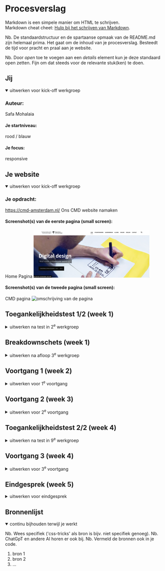 # Procesverslag
Markdown is een simpele manier om HTML te schrijven.  
Markdown cheat cheet: [Hulp bij het schrijven van Markdown](https://github.com/adam-p/markdown-here/wiki/Markdown-Cheatsheet).

Nb. De standaardstructuur en de spartaanse opmaak van de README.md zijn helemaal prima. Het gaat om de inhoud van je procesverslag. Besteedt de tijd voor pracht en praal aan je website.

Nb. Door *open* toe te voegen aan een *details* element kun je deze standaard open zetten. Fijn om dat steeds voor de relevante stuk(ken) te doen.





## Jij

<details open>
  <summary>uitwerken voor kick-off werkgroep</summary>

  ### Auteur:
Safa Mohalaia
  #### Je startniveau:
  rood / blauw

  #### Je focus:
  responsive
 
</details>





## Je website

<details open>
  <summary>uitwerken voor kick-off werkgroep</summary>

  ### Je opdracht:
 https://cmd-amsterdam.nl/ 
 Ons CMD website namaken 

  #### Screenshot(s) van de eerste pagina (small screen): 
  Home Pagina 
  <img src="readme-images/homww.png" width="375px" alt="omschrijving van de pagina">

  #### Screenshot(s) van de tweede pagina (small screen):
 CMD pagina
  <img src="readme-images/Screenshot 2023-12-08 at 15.42.54.png" width="375px" alt="omschrijving van de pagina">
 
</details>



## Toegankelijkheidstest 1/2 (week 1)

<details>
  <summary>uitwerken na test in 2<sup>e</sup> werkgroep</summary>

  ### Bevindingen
 De voice-over zet de toon met een heldere en gestructureerde presentatie, waarin de informatie volgens een logische volgorde wordt gepresenteerd. Hij benoemt nauwkeurig alle koppen, maar er is wel sprake van een herhaling bij het begin van elke nieuwe sectie, wat mogelijk voor enige verwarring kan zorgen.

Een positief aspect is dat alle links op de pagina duidelijk worden voorgelezen, inclusief een beschrijving dat het om een link gaat. Dit verbetert de begrijpelijkheid voor de luisteraar. Helaas blijken de foto's op de pagina niet leesbaar te zijn, en er ontbreekt beschrijvende tekst voor deze afbeeldingen. Op dit moment wordt alleen de tekst op de foto voorgelezen, wat de volledige context van de afbeeldingen kan beperken.

Desondanks is de gesproken tekst als geheel goed verstaanbaar en eenvoudig te begrijpen. De links op de pagina zijn correct gestructureerd en goed toegankelijk voor gebruikers van screenreaders, waardoor de navigatie soepel verloopt. Tot slot verdient het vermelding dat alle knoppen op een heldere manier worden voorgelezen als links, wat bijdraagt aan de gebruiksvriendelijkheid van de pagina voor mensen met visuele beperkingen."



Het contrast is zorgvuldig gecontroleerd en over het algemeen goed bevonden tijdens de tests. Er zijn effectieve kleurcombinaties gebruikt voor achtergronden en tekst, zoals zwart/wit, zwart/grijs en rood/geel. Bij het uitvoeren van een kleurencontrastcheck bij Siege Media, bleken alle kleuren over het algemeen goed leesbaar te zijn, met uitzondering van rood/geel. Deze combinatie vertoonde iets minder contrast dan de andere kleurcombinaties. Het gebruik van rood/geel is bovendien beperkt tot slechts twee woorden op de hele pagina, wat mogelijk bijdraagt aan de minder duidelijke leesbaarheid. 


<img src="readme-images/yell.png" width="275px" alt="klueren">


Bij de kleurenblindheidstest in Chrome werden alle opties grondig getest. Over het algemeen bleken alle tests positief, met uitzondering van de blurred vision-test, waarbij de tekst niet gemakkelijk te lezen was. Ook bij de reductie van het contrast waren de resultaten positief, en alle tekst bleek goed leesbaar. Op de website zelf bleek dat alle kleuren, zelfs zonder het gebruik van blauw, rood of groen, goed leesbaar waren. Het enige aandachtspunt is de blurred vision-test, waarbij de leesbaarheid van de tekst kan worden verbeterd voor gebruikers met dit type kleurenblindheid



<img src="readme-images/bullrd.png" width="275px" alt="klueren">


</details>



## Breakdownschets (week 1)

<details>
  <summary>uitwerken na afloop 3<sup>e</sup> werkgroep</summary>

  ### de hele pagina: 
  <img src="readme-images/main.png" width="375px" alt="breakdown van de hele pagina">

  ### dynamisch deel (bijv menu): 
  <img src="readme-images/foot.png" width="375px" alt="breakdown van een dynamisch deel">

  ### wellicht nog een dynamisch deel (bijv filter): 
  <img src="readme-images/fotoss.png" width="375px" alt="breakdown van nog een dynamisch deel">

</details>





## Voortgang 1 (week 2)

<details>
  <summary>uitwerken voor 1<sup>e</sup> voortgang</summary>

  ### Stand van zaken

Deze week ben ik begonnen met het website maken , ik ben nog alleen in de basis van de website om op te bouwen . heb ik een html pagina gedaan en voor css heb ik alleen de header nagemaakt. ik vind nog moeilijk om alle css selectors te weten en gebruiken daarom ga ik volgende week meer op css werken.

js ik laat het als laatste, ik wil eerts clean code hebben voor html css.


  ### Agenda voor meeting
  samen met je groepje opstellen

  | Safa           | Daan               | Red          | Chris            |
  | ---            | ---                | ---          | ---              |
  | css selectors  | Foto schalen per format             | Gif/Filmpje Responsive maken	   |  animated sliders |
  |Beeld maatriaal van site downloaden| | | scroll animaties|
  | ...            | ...                | ...          | ...              |


  ### Verslag van meeting
  hier na afloop snel de uitkomsten van de meeting vastleggen

  - tools gebruiken om alle details van de website nemen "foto's/font"
  - Nl ipv en
  - js voor foto's in de pagina gebruiken 
  - kijken welke pagina is handiger om als tweede te namaken

</details>





## Voortgang 2 (week 3)

<details>
  <summary>uitwerken voor 2<sup>e</sup> voortgang</summary>

  ### Stand van zaken
  Ging goed: ik heb html pagina goed afgemaakt en ook begin css , de header en de footer en een section wel afgemaakt maar wat is lastig ging : ik heb erg moeite met css selectores 
  ik heb 2 of 3 classes gebruikt en die wil ik verbeteren.


  ### Agenda voor meeting
  samen met je groepje opstellen

  | Safa     | Daan          | red     |  chris     |
  | ---            | ---                | ---          | ---              |
  | over div's vragen  | felx box 
  inconsistenties             |Keyframes animatie | geen vragen   |
  |code controleren | Wanneer grid | css code herhaling voorkomen|  |
  | ...            | ...                | ...          | ...              |


  ### Verslag van meeting
  hier na afloop snel de uitkomsten van de meeting vastleggen

  - Mag ik alleen een class gebruik met goed uitleggen waarom heb ik die gebruikt 
  - Style binnen html mag ik helemaal niet
  

</details>





## Toegankelijkheidstest 2/2 (week 4)

<details>
  <summary>uitwerken na test in 9<sup>e</sup> werkgroep</summary>

  ### Bevindingen
 Ik heb mijn website voor voice-over voor het eerst opgezet en wil nu graag mijn bevindingen delen:

1- Headers en links zijn volledig leesbaar.
2- De tekst volledig correct is gelezen.
3- Er lijkt echter een knop te ontbreken omdat deze niet correct is geschreven in de HTML.

Bij Check formulier:
Het grootste deel van de vragen is goed en heb ik al afgehandeld. Echter, ik werk nog aan enkele zaken, zoals het oplossen van het horizontale scrollen. Daarnaast moet ik ook opletten op het gebruik van meerdere h1-tags op één pagina


</details>





## Voortgang 3 (week 4)

<details>
  <summary>uitwerken voor 3<sup>e</sup> voortgang</summary>

  ### Stand van zaken
Ik heb de gehele HTML- en CSS-pagina voltooid en ervoor gezorgd dat alles responsive is op mijn website. Het hamburgermenu heb ik aanvankelijk in CSS gemaakt, maar ik ben van plan om het opnieuw te implementeren in JavaScript. Ik ben ook gestart met de tweede pagina, maar ben nog bezig met de afronding ervan.



  ### Agenda voor meeting
  samen met je groepje opstellen

  |Safa     | Daan          | Chris  | Red     |
  | ---            | ---                | ---          | ---              |
  | Vraag over een deel van mijn 
  pagina als die in css moet of js  | Slideshow/card slider           |Geen vragen   |   |
  | als ik een animatie moet doen | | |  |
  |Header/footer apart css          | ...                | ...          | ...              |


  ### Verslag van meeting
  hier na afloop snel de uitkomsten van de meeting vastleggen

  - Ik hoef niet om de menu in js maken ipv css , mag gwn in css blijven
  - ik moet nog micro interaction doen in js
  - ik mag wel alleen 2 css pagina , hoef het niet 3 
  
</details>





## Eindgesprek (week 5)

<details>
  <summary>uitwerken voor eindgesprek</summary>

  ### Je uitkomst - karakteristiek screenshots:
   Het onderdeel waar ik het meest aan heb gewerkt en tijd aan heb besteed, was het hamburgermenu. Ik ben zeer tevreden met het resultaat; het was zeker geen eenvoudige taak om het te creëren, maar uiteindelijk is het gelukt. Ik moest een klasse gebruiken om de neststructuren te maken, aangezien ik veel CSS-selectors moest toepassen en al andere directe selectoren had gebruik. 
  <img src="readme-images/menu.png" width="275px" alt="uitomst opdracht 1">
  Ik ben bijzonder tevreden over een ander aspect, namelijk de micro-interactie voor de foto's op de homepage die ik heb ontwikkeld. Ik heb alles in JavaScript geïmplementeerd en heb verschillende codes en benaderingen uitgeprobeerd. Uiteindelijk is het me gelukt om aan alle eisen van het vak te voldoen
  <img src="readme-images/js.png" width="275px" alt="uitomst opdracht 2">
  Voor het eerst heb ik twee video's op de pagina geplaatst, waarbij ik de structuur van de pagina heb weten te behouden.
   <img src="readme-images/video.png" width="275px" alt="uitomst opdracht 3">



  ### Dit ging goed/Heb ik geleerd: 
  Ik heb eigenlijk ontzettend veel geleerd tijdens dit blok, maar een van de meest waardevolle aspecten was het leren creëren van een responsive website met behulp van '@media' queries. Ik vind persoonlijk dat dit het meest uitdagende onderdeel was van wat we dit blok hebben bestudeerd. Het vergt veel tijd en concentratie om dit goed te doen, maar het resultaat is het waard. Daarnaast heb ik kennis opgedaan over het implementeren van kleine animaties in CSS. Het gebruik van JavaScript voor micro-interacties op mijn website was ook nieuw voor mij en heeft mijn begrip van front-end ontwikkeling verdiept.

  Een andere waardevolle les was het werken met CSS-selectors zonder het gebruik van klassen of ID's, wat in het begin lastig was. Met veel oefening heb ik uiteindelijk geleerd hoe ik deze selectoren effectief kan gebruiken. Verder heb ik geleerd hoe ik mijn code beter kan begrijpen en efficiënter kan coderen. Dit omvatte niet alleen kennis van HTML-tags, maar ook inzicht in het optimaliseren van mijn code voor een betere leesbaarheid en onderhoud

  <img src="readme-images/3.png" width="275px" alt="button style">
  <img src="readme-images/4.png" width="275px" alt="js in de css">
  <img src="readme-images/5.png" width="275px" alt="media responsive">
  <img src="readme-images/6.png" width="275px" alt="media responsive">
  <img src="readme-images/7.png" width="275px" alt="media responsive">
  <img src="readme-images/8.png" width="275px" alt="js interaction">
  <img src="readme-images/9.png" width="275px" alt="js interaction">
  <img src="readme-images/10.png" width="275px" alt="css selectors">
  <img src="readme-images/11.png" width="275px" alt="css selectors">
  


  ### Dit was lastig/Is niet gelukt:
 Ik heb aanzienlijke uitdagingen ondervonden bij het nauwkeurig repliceren van de structuur van de pagina. Bijvoorbeeld, het plaatsen van een video naast tekst met een header bleek lastig, omdat ik niet in staat was om het precies zoals de originele website te maken. Hoewel ik ze naast elkaar kreeg, waren er nog steeds enkele verschillen. Hetzelfde gold voor het gebruik van een afbeelding als achtergrond; hoewel ik erin slaagde om het als achtergrond in te stellen, had ik moeite om de grootte exact overeen te laten komen met die van de echte website. Het bleef helaas iets groter.

Een ander struikelblok was het laatste deel van de website, waarbij ik een nummer wilde laten aftellen wanneer de gebruiker naar beneden scrolde. Dit bleek ook een uitdaging te zijn en resulteerde niet helemaal in het gewenste effect. Als iemand die geobsedeerd is door details en strevend naar perfectie, merkte ik alle kleine verschillen en nuances op tussen mijn pagina en het origineel.

Ik ben blij met de resultaten die ik in korte tijd heb behaald, ondanks de uitdagingen. Het leer- en ontwikkelingsproces heeft mijn vaardigheden op een waardevolle manier verbeterd, en ik kijk tevreden terug op de vooruitgang die ik heb geboekt

<img src="readme-images/size.png" width="375px" alt="size van de video en text">
 <img src="readme-images/cijfers.png" width="375px" alt="cijfers aftellen">
  <img src="readme-images/achter.png" width="375px" alt="achtergrond groot">
</details>





## Bronnenlijst

<details open>
  <summary>continu bijhouden terwijl je werkt</summary>

  Nb. Wees specifiek ('css-tricks' als bron is bijv. niet specifiek genoeg). 
  Nb. ChatGpT en andere AI horen er ook bij.
  Nb. Vermeld de bronnen ook in je code.

  1. bron 1
  2. bron 2
  3. ...

</details>
